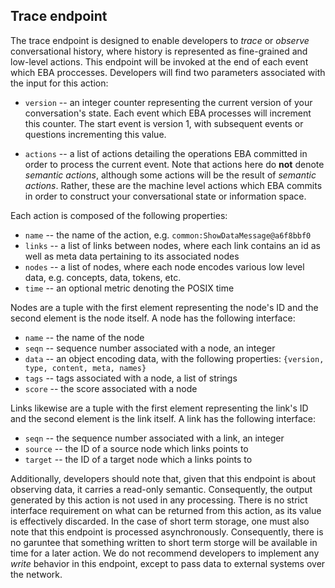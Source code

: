 ## Trace endpoint

The trace endpoint is designed to enable developers to _trace_ or _observe_ conversational history, where history is represented as fine-grained and low-level actions. This endpoint will be invoked at the end of each event which EBA proccesses. Developers will find two parameters associated with the input for this action:
  
  - `version` -- an integer counter representing the current version of your conversation's state. Each event which EBA processes will increment this counter. The start event is version 1, with subsequent events or questions incrementing this value.
  
  - `actions` -- a list of actions detailing the operations EBA committed in order to process the current event. Note that actions here do __not__ denote _semantic actions_, although some actions will be the result of _semantic actions_. Rather, these are the machine level actions which EBA commits in order to construct your conversational state or information space. 
 
Each action is composed of the following properties:

- `name`  -- the name of the action, e.g. `common:ShowDataMessage@a6f8bbf0`
- `links` -- a list of links between nodes, where each link contains an id as well as meta data pertaining to its associated nodes
- `nodes` -- a list of nodes, where each node encodes various low level data, e.g. concepts, data, tokens, etc.
- `time`  -- an optional metric denoting the POSIX time

Nodes are a tuple with the first element representing the node's ID and the second element is the node itself. A node has the following interface:

- `name`  -- the name of the node
- `seqn`  -- sequence number associated with a node, an integer
- `data`  -- an object encoding data, with the following properties: `{version, type, content, meta, names}`
- `tags`  -- tags associated with a node, a list of strings
- `score` -- the score associated with a node

Links likewise are a tuple with the first element representing the link's ID and the second element is the link itself. A link has the following interface: 

- `seqn` -- the sequence number associated with a link, an integer
- `source` -- the ID of a source node which links points to
- `target` -- the ID of a target node which a links points to

Additionally, developers should note that, given that this endpoint is about observing data, it carries a read-only semantic. Consequently, the output generated by this action is not used in any processing. There is no strict interface requirement on what can be returned from this action, as its value is effectively discarded. In the case of short term storage, one must also note that this endpoint is processed asynchronously. Consequently, there is no garuntee that something written to short term storge will be available in time for a later action. We do not recommend developers to implement any _write_ behavior in this endpoint, except to pass data to external systems over the network.
